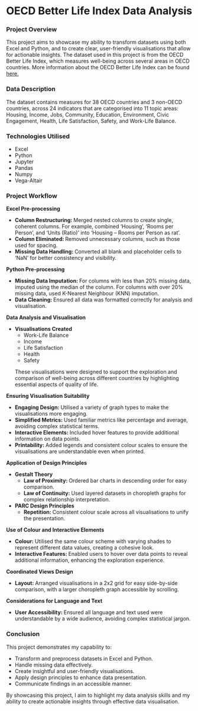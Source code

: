 # OECD Better Life Index Data Analysis

### Project Overview
This project aims to showcase my ability to transform datasets using both Excel and 
Python, and to create clear, user-friendly visualisations that allow for actionable 
insights. The dataset used in this project is from the OECD Better Life Index, which
measures well-being across several areas in OECD countries. More information about 
the OECD Better Life Index can be found <a href="https://www.oecdbetterlifeindex.org/">here.
</a>

### Data Description
The dataset contains measures for 38 OECD countries and 3 non-OECD countries, across
24 indicators that are categorised into 11 topic areas: Housing, Income, Jobs, 
Community, Education, Environment, Civic Engagement, Health, Life Satisfaction, 
Safety, and Work-Life Balance.

### Technologies Utilised
<ul>
  <li>Excel</li>
  <li>Python</li>
  <li>Jupyter</li>
  <li>Pandas</li>
  <li>Numpy</li>
  <li>Vega-Altair</li>
</ul>

### Project Workflow

<b>Excel Pre-processing</b>
<ul>
  <li><b>Column Restructuring: </b>Merged nested columns to create single, coherent columns. For example, combined ‘Housing’, ‘Rooms per Person’, and ‘Units (Ratio)’ into ‘Housing – Rooms per Person as rat’.</li>
  <li><b>Column Eliminated: </b>Removed unnecessary columns, such as those used for 
  spacing.</li>
  <li><b>Missing Data Handling: </b>Converted all blank and placeholder cells to ‘NaN’ for better consistency and visibility.</li>
</ul>

<b>Python Pre-processing</b>
<ul>
  <li><b>Missing Data Imputation: </b>For columns with less than 20% missing data, imputed using the median of the column. For columns with over 20% missing data, used K-Nearest Neighbour (KNN) imputation.</li>
  <li><b>Data Cleaning: </b> Ensured all data was formatted correctly for analysis and visualisation.</li>
</ul>

<b>Data Analysis and Visualisation</b>
<ul>
  <li><b>Visualisations Created</b>
    <ul>
      <li>Work-Life Balance</li>
      <li>Income</li>
      <li>Life Satisfaction</li>
      <li>Health</li>
      <li>Safety</li>
    </ul>
    <p>These visualisations were designed to support the exploration and comparison         of well-being across different countries by highlighting essential aspects of        quality of life.</p>
  </li>
</ul>

<b>Ensuring Visualisation Suitability</b>
<ul>
  <li><b>Engaging Design: </b> Utilised a variety of graph types to make the                  visualisations more engaging.</li>
  <li><b>Simplified Metrics: </b>Used familiar metrics like percentage and average,           avoiding complex statistical terms.</li>
  <li><b>Interactive Elements: </b>Included hover features to provide additional              information on data points.</li>
  <li><b>Printability: </b>Added legends and consistent colour scales to ensure the           visualisations are understandable even when printed.</li>
</ul>

<b>Application of Design Principles</b>
<ul>
  <li><b>Gestalt Theory</b>
    <ul>
      <li><b>Law of Proximity: </b>Ordered bar charts in descending order for easy                comparison.</li>
      <li><b>Law of Continuity: </b>Used layered datasets in choropleth graphs for                complex relationship interpretation.</li>
    </ul>
  </li>
  <li><b>PARC Design Principles</b>
    <ul>
      <li><b>Repetition: </b>Consistent colour scale across all visualisations to                 unify the presentation.</li>
    </ul>
  </li>  
</ul>

<b>Use of Colour and Interactive Elements</b>
<ul>
  <li><b>Colour: </b>Utilised the same colour scheme with varying shades to represent different data values, creating a cohesive look.</li>
  <li><b>Interactive Features: </b>Enabled users to hover over data points to reveal additional information, enhancing the exploration experience.</li>
</ul>

<b>Coordinated Views Design</b>
<ul>
  <li><b>Layout: </b>Arranged visualisations in a 2x2 grid for easy side-by-side comparison, with a larger choropleth graph accessible by scrolling.</li>
</ul>

<b>Considerations for Language and Text</b>
<ul>
  <li><b>User Accessibility: </b> Ensured all language and text used were understandable by a wide audience, avoiding complex statistical jargon.</li>
</ul>


### Conclusion
<p>This project demonstrates my capability to:</p>
<ul>
  <li>Transform and preprocess datasets in Excel and Python.</li>
  <li>Handle missing data effectively.</li>
  <li>Create insightful and user-friendly visualisations.</li>
  <li>Apply design principles to enhance data presentation.</li>
  <li>Communicate findings in an accessible manner.</li>
</ul>
<p>By showcasing this project, I aim to highlight my data analysis skills and my ability to create actionable insights through effective data visualisation.</p>
